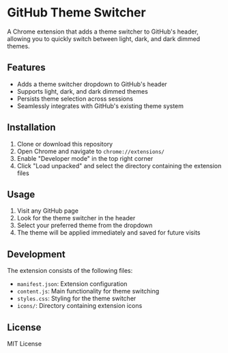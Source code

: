 # GitHub Theme Switcher

A Chrome extension that adds a theme switcher to GitHub's header, allowing you to quickly switch between light, dark, and dark dimmed themes.

## Features

- Adds a theme switcher dropdown to GitHub's header
- Supports light, dark, and dark dimmed themes
- Persists theme selection across sessions
- Seamlessly integrates with GitHub's existing theme system

## Installation

1. Clone or download this repository
2. Open Chrome and navigate to `chrome://extensions/`
3. Enable "Developer mode" in the top right corner
4. Click "Load unpacked" and select the directory containing the extension files

## Usage

1. Visit any GitHub page
2. Look for the theme switcher in the header
3. Select your preferred theme from the dropdown
4. The theme will be applied immediately and saved for future visits

## Development

The extension consists of the following files:
- `manifest.json`: Extension configuration
- `content.js`: Main functionality for theme switching
- `styles.css`: Styling for the theme switcher
- `icons/`: Directory containing extension icons

## License

MIT License 